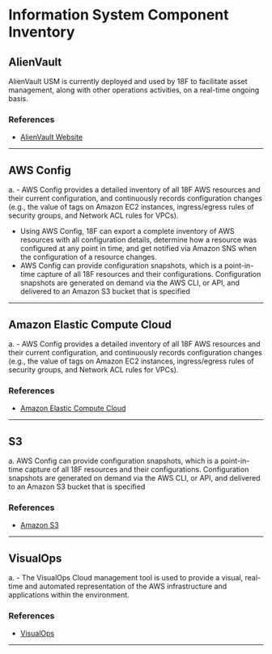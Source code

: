 # Information System Component Inventory
## AlienVault
AlienVault USM is currently deployed and used by 18F to facilitate asset management, along with other operations activities, on a real-time ongoing basis.
### References

* [AlienVault Website](http://www.alienvault.com)

--------

## AWS Config
a. - AWS Config provides a detailed inventory of all 18F AWS resources and their current configuration, and continuously records configuration changes (e.g., the value of tags on Amazon EC2 instances, ingress/egress rules of security groups, and Network ACL rules for VPCs).
- Using AWS Config, 18F can export a complete inventory of AWS resources with all configuration details, determine how a resource was configured at any point in time, and get notified via Amazon SNS when the configuration of a resource changes.
- AWS Config can provide configuration snapshots, which is a point-in-time capture of all 18F resources and their configurations. Configuration snapshots are generated on demand via the AWS CLI, or API, and delivered to an Amazon S3 bucket that is specified
 
 
--------

## Amazon Elastic Compute Cloud
a. - AWS Config provides a detailed inventory of all 18F AWS resources and their current configuration, and continuously records configuration changes (e.g., the value of tags on Amazon EC2 instances, ingress/egress rules of security groups, and Network ACL rules for VPCs).
 
 
### References

* [Amazon Elastic Compute Cloud](https://aws.amazon.com/ec2/)

--------

## S3
a. AWS Config can provide configuration snapshots, which is a point-in-time capture of all 18F resources and their configurations. Configuration snapshots are generated on demand via the AWS CLI, or API, and delivered to an Amazon S3 bucket that is specified 
 
### References

* [Amazon S3](https://aws.amazon.com/s3/)

--------

## VisualOps
a. - The VisualOps Cloud management tool is used to provide a visual, real-time and automated representation of the AWS infrastructure and applications within the environment.
 
 
### References

* [VisualOps](https://www.visualops.io/)

--------
